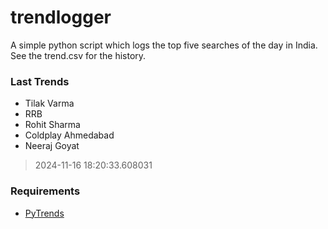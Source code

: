 # trendlogger
A simple python script which logs the top five searches of the day in India.<br>See the trend.csv for the history.<br>

<!-- Last Trends -->
### Last Trends
* Tilak Varma
* RRB
* Rohit Sharma
* Coldplay Ahmedabad
* Neeraj Goyat
> 2024-11-16 18:20:33.608031

<!-- Requirements -->
### Requirements
* [PyTrends](https://github.com/dreyco676/pytrends)
